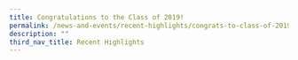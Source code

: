 ```yaml
---
title: Congratulations to the Class of 2019!
permalink: /news-and-events/recent-highlights/congrats-to-class-of-2019/
description: ""
third_nav_title: Recent Highlights
---
```

